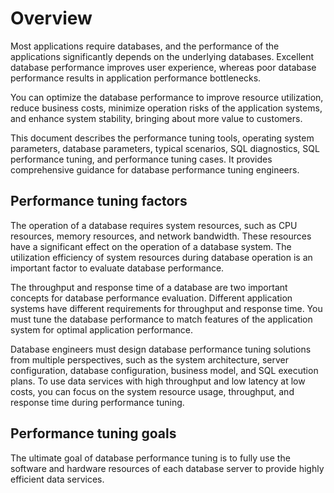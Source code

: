 # Overview

Most applications require databases, and the performance of the applications significantly depends on the underlying databases. Excellent database performance improves user experience, whereas poor database performance results in application performance bottlenecks.

You can optimize the database performance to improve resource utilization, reduce business costs, minimize operation risks of the application systems, and enhance system stability, bringing about more value to customers.

This document describes the performance tuning tools, operating system parameters, database parameters, typical scenarios, SQL diagnostics, SQL performance tuning, and performance tuning cases. It provides comprehensive guidance for database performance tuning engineers.

## Performance tuning factors

The operation of a database requires system resources, such as CPU resources, memory resources, and network bandwidth. These resources have a significant effect on the operation of a database system. The utilization efficiency of system resources during database operation is an important factor to evaluate database performance.

The throughput and response time of a database are two important concepts for database performance evaluation. Different application systems have different requirements for throughput and response time. You must tune the database performance to match features of the application system for optimal application performance.

Database engineers must design database performance tuning solutions from multiple perspectives, such as the system architecture, server configuration, database configuration, business model, and SQL execution plans. To use data services with high throughput and low latency at low costs, you can focus on the system resource usage, throughput, and response time during performance tuning.

## Performance tuning goals

The ultimate goal of database performance tuning is to fully use the software and hardware resources of each database server to provide highly efficient data services.
